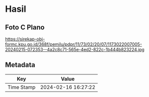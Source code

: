 # Hasil

## Foto C Plano

https://sirekap-obj-formc.kpu.go.id/368f/pemilu/pdpr/11/73/02/20/07/1173022007005-20240215-072353--4a2c8c71-565e-4ed2-822c-1b444b823224.jpg


## Metadata

| Key        | Value               |
| ---------- | ------------------- |
| Time Stamp | 2024-02-16 16:27:22 |



